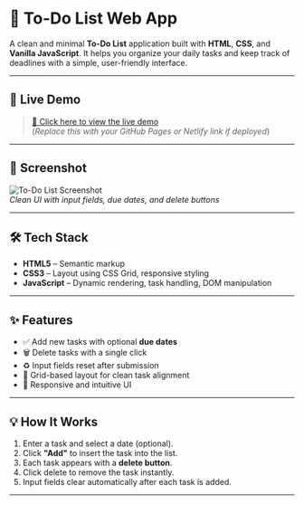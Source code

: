 # 📝 To-Do List Web App

A clean and minimal **To-Do List** application built with **HTML**, **CSS**, and **Vanilla JavaScript**. It helps you organize your daily tasks and keep track of deadlines with a simple, user-friendly interface.

---

## 🚀 Live Demo

> [🔗 Click here to view the live demo](#)  
(*Replace this with your GitHub Pages or Netlify link if deployed*)

---

## 📸 Screenshot

![To-Do List Screenshot](./screenshot.png)  
*Clean UI with input fields, due dates, and delete buttons*

---

## 🛠️ Tech Stack

- **HTML5** – Semantic markup  
- **CSS3** – Layout using CSS Grid, responsive styling  
- **JavaScript** – Dynamic rendering, task handling, DOM manipulation  

---

## ✨ Features

- ✅ Add new tasks with optional **due dates**  
- 🗑️ Delete tasks with a single click  
- ♻️ Input fields reset after submission  
- 📆 Grid-based layout for clean task alignment  
- 🎨 Responsive and intuitive UI  

---

## 💡 How It Works

1. Enter a task and select a date (optional).
2. Click **"Add"** to insert the task into the list.
3. Each task appears with a **delete button**.
4. Click delete to remove the task instantly.
5. Input fields clear automatically after each task is added.

---